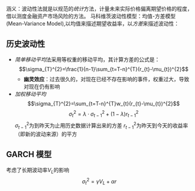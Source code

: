 涵义：波动性法就是以规范的*统计*方法，计量未来实际价格偏离期望价格的程度，借以测度金融资产市场风险的方法。
马科维茨波动性模型：均值-方差模型(Mean-Variance Model),以均值来描述期望收益率，以*方差*来描述波动性：

## 历史波动性
- *简单移动平均*法采用等权重的移动平均，其计算方差的公式是：$$\sigma_{T}^{2}=\frac{1}{n-1}\sum_{t=T-n}^{T}(r_{t}-\mu_{t})^{2}$$
	- **幽灵效应**：过去很久的，对现在已经不存在影响的事件，权重过大，导致对现在仍有影响
- *加权移动平均*$$\sigma_{T}^{2}=\sum_{t=T-n}^{T}w_{t}(r_{t}-\mu_{t})^{2}$$ $$\sigma_{t}^{2}=\lambda \cdot \sigma_{t-1}^{2}+(1-\lambda)r_{t-1}^{2}$$
$\sigma_{t-1}^{2}$为到昨天为止用历史数据计算出来的方差
$r_{t-1}^{2}$为昨天到今天的收益率（即新的波动来源）的平方

## GARCH 模型
考虑了长期波动率$V_{L}$的影响$$\sigma_{t}^{2}=\gamma V_{L}+\alpha r$$